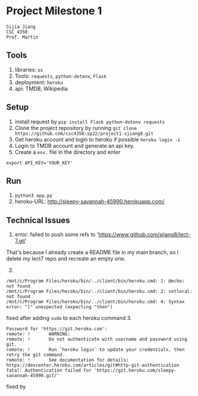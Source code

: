# Project Milestone 1 
    Sijia Jiang
    CSC 4350
    Prof. Martin

## Tools
1. libraries: `os`
2. Tools: `requests`, `python-dotenv`, `Flask`
3. deployment: `heroku`
4. api: TMDB, Wikipedia

## Setup
1. install request by `pip install Flask python-dotenv requests`
2. Clone the project repository by running `git clone https://github.com/csc4350-sp22/project1-sjiang8.git `
3. Get heroku account and login to heroku if possible `heroku login -i`
4. Login to TMDB account and generate an api key.
5. Create a `env.` file in the directory and enter
```
export API_KEY='YOUR_KEY'
```

## Run
1. `python3 app.py`
2. heroku-URL: http://sleepy-savannah-45990.herokuapp.com/


## Technical Issues
1. error: failed to push some refs to 'https://www.github.com/sjiang8/lect-7.git'

That's because I already create a README file in my main branch, so I delete my lect7 repo and recreate an empty one.

2. 
```
/mnt/c/Program Files/heroku/bin/../client/bin/heroku.cmd: 1: @echo: not found
/mnt/c/Program Files/heroku/bin/../client/bin/heroku.cmd: 2: setlocal: not found
/mnt/c/Program Files/heroku/bin/../client/bin/heroku.cmd: 4: Syntax error: "(" unexpected (expecting "then")

```
fixed after adding `sudo` to each heroku command
3. 
```
Password for 'https://git.heroku.com':
remote: !       WARNING:
remote: !       Do not authenticate with username and password using git.
remote: !       Run `heroku login` to update your credentials, then retry the git command.
remote: !       See documentation for details: https://devcenter.heroku.com/articles/git#http-git-authentication
fatal: Authentication failed for 'https://git.heroku.com/sleepy-savannah-45990.git/'
```
fixed by 




